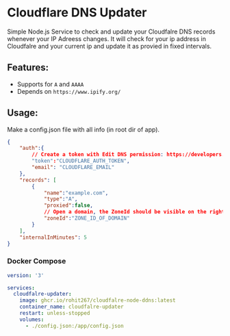 # Cloudflare DNS Updater
Simple Node.js Service to check and update your Cloudfalre DNS records whenever your IP Adreess changes.
It will check for your ip address in Cloudfalre and your current ip and update it as provied in fixed intervals.

## Features:
- Supports for `A` and `AAAA`
- Depends on `https://www.ipify.org/`

## Usage:
Make a config.json file with all info (in root dir of app).
```json
{
    "auth":{
        // Create a token with Edit DNS permission: https://developers.cloudflare.com/fundamentals/api/get-started/create-token/
        "token":"CLOUDFLARE_AUTH_TOKEN",
        "email": "CLOUDFLARE_EMAIL"
    },
    "records": [
        {
            "name":"example.com",
            "type":"A",
            "proxied":false,
            // Open a domain, the ZoneId should be visible on the right panel
            "zoneId":"ZONE_ID_OF_DOMAIN"
        }
    ],
    "internalInMinutes": 5
}
```
### Docker Compose
```yaml
version: '3'

services:
  cloudfalre-updater:
    image: ghcr.io/rohit267/cloudfalre-node-ddns:latest
    container_name: cloudfalre-updater
    restart: unless-stopped
    volumes:
      - ./config.json:/app/config.json

```